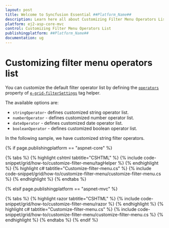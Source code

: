 ```yaml
---
layout: post
title: Welcome to Syncfusion Essential ##Platform_Name##
description: Learn here all about Customizing Filter Menu Operators List of Syncfusion Essential ##Platform_Name## widgets based on HTML5 and jQuery.
platform: ej2-asp-core-mvc
control: Customizing Filter Menu Operators List
publishingplatform: ##Platform_Name##
documentation: ug
---
```



# Customizing filter menu operators list

You can customize the default filter operator list by defining the [`operators`](https://help.syncfusion.com/cr/aspnetcore-js2/Syncfusion.EJ2.Grids.GridFilterSettings.html#Syncfusion_EJ2_Grids_GridFilterSettings_Operators) property of [`e-grid-filterSettings`](https://help.syncfusion.com/cr/aspnetcore-js2/Syncfusion.EJ2.Grids.GridFilterSettings.html) tag helper.

The available options are:
* `stringOperator`- defines customized string operator list.
* `numberOperator` - defines customized number operator list.
* `dateOperator` - defines customized date operator list.
* `booleanOperator` - defines customized boolean operator list.

In the following sample, we have customized string filter operators.

{% if page.publishingplatform == "aspnet-core" %}

{% tabs %}
{% highlight cshtml tabtitle="CSHTML" %}
{% include code-snippet/grid/how-to/customize-filter-menu/tagHelper %}
{% endhighlight %}
{% highlight c# tabtitle="Customize-filter-menu.cs" %}
{% include code-snippet/grid/how-to/customize-filter-menu/customize-filter-menu.cs %}
{% endhighlight %}
{% endtabs %}

{% elsif page.publishingplatform == "aspnet-mvc" %}

{% tabs %}
{% highlight razor tabtitle="CSHTML" %}
{% include code-snippet/grid/how-to/customize-filter-menu/razor %}
{% endhighlight %}
{% highlight c# tabtitle="Customize-filter-menu.cs" %}
{% include code-snippet/grid/how-to/customize-filter-menu/customize-filter-menu.cs %}
{% endhighlight %}
{% endtabs %}
{% endif %}



